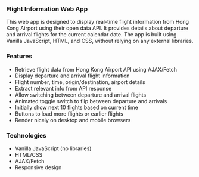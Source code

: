 ### Flight Information Web App
This web app is designed to display real-time flight information from Hong Kong Airport using their open data API. 
It provides details about departure and arrival flights for the current calendar date. The app is built using Vanilla JavaScript, HTML, and CSS, without relying on any external libraries.

### Features
- Retrieve flight data from Hong Kong Airport API using AJAX/Fetch
- Display departure and arrival flight information
- Flight number, time, origin/destination, airport details
- Extract relevant info from API response
- Allow switching between departure and arrival flights
- Animated toggle switch to flip between departure and arrivals
- Initially show next 10 flights based on current time
- Buttons to load more flights or earlier flights
- Render nicely on desktop and mobile browsers

### Technologies
- Vanilla JavaScript (no libraries)
- HTML/CSS
- AJAX/Fetch
- Responsive design

